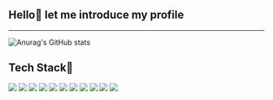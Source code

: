 ##  Hello🙌 let me introduce my profile
-------------------


![Anurag's GitHub stats](https://github-readme-stats.vercel.app/api?username=odong2&show_icons=true&theme=flag-india)

<!--
git stats 사용법 (api주소 : https://github.com/anuraghazra/github-readme-stats/blob/master/themes/README.md)
![Anurag's GitHub stats](https://github-readme-stats.vercel.app/api?username=깃허브 아이디&show_icons=true&theme=스타일)
-->

Tech Stack📒
------------
<img src="https://img.shields.io/badge/HTML5-E34F26?style=for-the-badge&logo=HTML5&logoColor=white"/></a> <!-- html -->
<img src="https://img.shields.io/badge/css3-1572B6?style=for-the-badge&logo=css3&logoColor=white"/></a> <!-- css -->
<img src="https://img.shields.io/badge/Javascript-ffb13b?style=for-the-badge&logo=javascript&logoColor=black"/></a> <!-- 자바스크립트 -->
<img src="https://img.shields.io/badge/Firebase-FFCA28?style=for-the-badge&logo=Firebase&logoColor=black"/></a>  <!-- 파이어베이스 -->
<img src="https://img.shields.io/badge/Java-5A45FF?style=for-the-badge&logo=Java&logoColor=black"/></a> <!--자바 -->
<img src="https://img.shields.io/badge/Spring-6DB33F?style=for-the-badge&logo=Spring&logoColor=black"/></a>  <!-- 스프링 -->
<img src="https://img.shields.io/badge/Maven-C71A36?style=for-the-badge&logo=Apache Maven&logoColor=black"/></a>  <!-- 메이븐 -->
<img src="https://img.shields.io/badge/Tomcat-F8DC75?style=for-the-badge&logo=Apache Tomcat&logoColor=black"/></a>  <!-- 톰캣 -->
<img src="https://img.shields.io/badge/Oracle-F80000?style=for-the-badge&logo=Oracle&logoColor=black"/></a>
<img src="https://img.shields.io/badge/Amazon aws-232F3E?style=for-the-badge&logo=Amazon aws&logoColor=white"/></a>
<img src="https://img.shields.io/badge/Git-F05032?style=for-the-badge&logo=Git&logoColor=black"/></a> <!-- 깃 -->

<!-- -->
<!--
뱃지 사용법
<img src="https://img.shields.io/badge/표시할이름-색상?style=for-the-badge&logo=기술스택아이콘&logoColor=white">
-->
